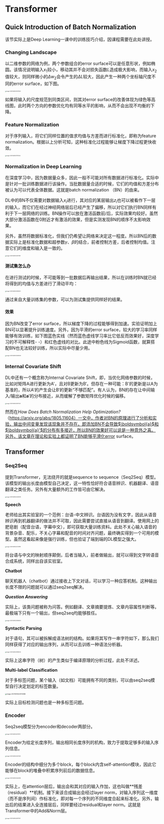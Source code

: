 # Transformer

## Quick Introduction of Batch Normalization

该节实际上是Deep Learning一课中的训练技巧介绍，因课程需要在此处讲授。

### Changing Landscape

以二维参数的网络为例，两个参数组合的error surface可以是任意形状，例如椭圆。该情况说明输入$x_1$较小，移动其并不会对损失函数$L$造成极大影响，而输入$x_2$值较大，则同样微小的$\Delta w_2$会令产生的$\Delta L$较大，因此产生一种两个坐标轴尺度不同的error surface，如下图。

<img src="image-20210409201237963.png" alt="image-20210409201237963" style="zoom:25%;" />

如果将输入的尺度规范到同类区间，则其对error surface的改善体现为绿色等高线图，此时两个方向的参数优化均有同等水平的影响，从而不会出现不均衡的下降。

### Feature Normalization

对于序列输入，将它们同样位置的值求均值与方差而进行标准化，即称为feature normalization。根据以上分析可知，这种标准化过程能够让梯度下降过程更快收敛。

<img src="image-20210409201751534.png" alt="image-20210409201751534" style="zoom:25%;" />

### Normalization in Deep Learning

在深度学习中，因为数据量众多，因此一般不可能对所有数据进行标准化。实际中是针对一批训练数据进行该操作。当批数据量合适的时候，它们的均值和方差分布被认为可以代表全体数据。这就是batch normalization （BN）的由来。

DL中的BN不仅需要对数据输入$x_i$进行，其对应的某层输出$z_i$也可以被看作下一层的输入，而它们在经过神经网络层后已经产生了偏移，所以对它们执行BN同样有利于下一层网络的训练。BN操作可以放在激活函数前/后，实际效果均较好。虽然大部分激活函数在0附近才有激活的效果，但是实测发现BN的顺序不太影响效果。

另外，虽然将数据标准化，但我们仍希望让网络来决定这一程度。所以BN后的数据实际上是标准化数据和超参数$\gamma$、$\beta$的结合，前者控制方差，后者控制均值。注意它们的维度和输入是一致的。

<img src="image-20210409202001138.png" alt="image-20210409202001138" style="zoom:25%;" />

#### 测试集怎么办

在进行测试的时候，不可能等到一批数据后再输出结果，所以在训练时BN就已经将得到的均值与方差进行了滑动平均：

<img src="image-20210409202932501.png" alt="image-20210409202932501" style="zoom:25%;" />

通过来自大量训练集的参数，可以为测试集提供同样好的结果。

#### 效果

因为BN改变了error surface，所以梯度下降的过程能够得到加速。实验证明加上BN可以显著提升训练速度。另外，因为平滑的error surface，较大的学习率同样能够有效训练，如下图蓝色实线（然而蓝色虚线学习率比它低反而效果好，深度学习的不可解释性- -）和红色虚线的对比。此途中粉色线为Sigmoid函数，就算搭配BN也无法较好训练，所以实际中尽量少用。

<img src="image-20210409203049505.png" alt="image-20210409203049505" style="zoom:25%;" />

### Internal Covariate Shift

DL中还有一个概念称为Internal Covariate Shift，即，当优化网络参数的时候，比如对矩阵A进行更新为A'，且对B更新为B‘。但存在一种可能：B'的更新是以A为基准的，所以A'的产生会让B‘的更新“不够匹配”。有人认为，BN的存在让中间输入/输出$\boldsymbol{a}$和$\boldsymbol{a}'$的分布接近，从而缓解了参数矩阵优化时候的偏移。

<img src="image-20210409203517323.png" alt="image-20210409203517323" style="zoom:25%;" />

然而在*How Does Batch Normalization Help Optimization?*（https://arxiv.org/abs/1805.11604）一文中，作者对BN的原理进行了分析和实验，输出中间变量发现该现象并不存在。即添加BN不会导致$\boldsymbol{a}$和$\boldsymbol{a}'$的分布有多接近，所以BN的效果好可以说是一种意外之喜。另外，该文章在理论和实验上都证明了BN能够平滑化error surface。

## Transformer

### Seq2Seq

提到Transformer，无法绕开的就是sequence to sequence（Seq2Seq）模型。该模型的输出长度由模型自己决定，这一特性恰好符合语音辨识、机器翻译、语音翻译之类任务。另外有大量额外的工作皆可由它解决。

<img src="image-20210409222430280.png" alt="image-20210409222430280" style="zoom:25%;" />

**Speech**

老师给出其实验室的一个范例：台语-中文辨识。台语因为没有文字，因此从语音辨识再到机器翻译的做法并不可取，因此需要尝试直接从语音到翻译。使用网上的肥皂剧（配音台语，字幕中文），即可获取大量训练资料。此处不关心输入语音的背景杂音、配乐，不关心字幕和配音的时间对齐问题，最终确实得到一个可用的模型。虽然这看起来像是强行训练，但也验证了端到端的DL模型之强大。

<img src="image-20210409222723188.png" alt="image-20210409222723188" style="zoom:25%;" />

将台语与中文的映射顺序颠倒，后者当输入，前者做输出，就可以得到文字转语音合成系统，同样出自该实验室。

**Chatbot**

聊天机器人（chatbot）通过接收上下文对话，可以学习一种应答机制。这种输出长度不限的问题就可以通过seq2seq解决。

***Question Answering***

实际上，该类问题被称为问答。例如翻译、文章摘要提炼、文章内容属性判断等。最极端下只有一个输出，但seq2seq均能够胜任。

<img src="image-20210409223655604.png" alt="image-20210409223655604" style="zoom:25%;" />

**Syntactic Parsing**

对于语句，其可以被拆解成语法树的结构。如果将其写作一串字符如下，那么我们同样获得了对应的输出序列，从而可以去训练一种语法分析器。

<img src="image-20210409223836022.png" alt="image-20210409223836022" style="zoom:25%;" />

实际上这串字符（树）的产生类似于编译原理的分析过程，此处不详述。

**Multi-label Classification**

对于多标签问题，某个输入（如文档）可能拥有不同的类别，可以由seq2seq模型自行决定划定的标签数量。

<img src="image-20210409224012886.png" alt="image-20210409224012886" style="zoom:33%;" />

实际上目标检测问题也是一种多标签问题。

### Encoder

Seq2seq模型分为encoder和decoder两部分。

<img src="image-20210409224211570.png" alt="image-20210409224211570" style="zoom:25%;" />

Encoder为给定长度序列，输出相同长度序列的机构，致力于提取足够多的输入序列信息。

<img src="image-20210409224327420.png" alt="image-20210409224327420" style="zoom:25%;" />

Encoder的结构中细分为多个block，每个block内含self-attention模块，因此它能够在block的堆叠中积累序列前后的数据信息。

<img src="image-20210409224444165.png" alt="image-20210409224444165" style="zoom:25%;" />

实际上，在attention层后，输出会和其对应的输入作加，这也叫做**残差（residual）**机制。接下来该合成输出会经过layer norm，对输入序列这一维度（而不是序列间）作标准化，即对每一个序列的不同维度合起来标准化。另外，输出后的结果进入全连接层后，同样要经过residual和layer norm。这就是Transformer中的Add&Norm层。

<img src="image-20210409224617091.png" alt="image-20210409224617091" style="zoom:25%;" />
